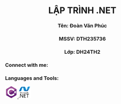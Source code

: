 <h1 align="center">LẬP TRÌNH .NET</h1>
<h3 align="center">Tên: Đoàn Văn Phúc</h3>
<h3 align="center">MSSV: DTH235736</h3>
<h3 align="center">Lớp: DH24TH2</h3>

<h3 align="left">Connect with me:</h3>
<p align="left">
</p>

<h3 align="left">Languages and Tools:</h3>
<p align="left"> <a href="https://www.w3schools.com/cs/" target="_blank" rel="noreferrer"> <img src="https://raw.githubusercontent.com/devicons/devicon/master/icons/csharp/csharp-original.svg" alt="csharp" width="40" height="40"/> </a> <a href="https://dotnet.microsoft.com/" target="_blank" rel="noreferrer"> <img src="https://raw.githubusercontent.com/devicons/devicon/master/icons/dot-net/dot-net-original-wordmark.svg" alt="dotnet" width="40" height="40"/> </a> </p>
